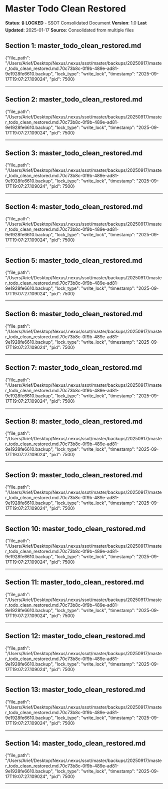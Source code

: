 # Master Todo Clean Restored

**Status**: 🔒 **LOCKED** - SSOT Consolidated Document
**Version**: 1.0
**Last Updated**: 2025-01-17
**Source**: Consolidated from multiple files

## Section 1: master_todo_clean_restored.md

{"file_path": "/Users/Arief/Desktop/Nexus/.nexus/ssot/master/backups/20250917/master_todo_clean_restored.md.70c73b8c-0f9b-489e-ad81-9e1928fe6610.backup", "lock_type": "write_lock", "timestamp": "2025-09-17T19:07:27.109024", "pid": 7500}

---

## Section 2: master_todo_clean_restored.md

{"file_path": "/Users/Arief/Desktop/Nexus/.nexus/ssot/master/backups/20250917/master_todo_clean_restored.md.70c73b8c-0f9b-489e-ad81-9e1928fe6610.backup", "lock_type": "write_lock", "timestamp": "2025-09-17T19:07:27.109024", "pid": 7500}

---

## Section 3: master_todo_clean_restored.md

{"file_path": "/Users/Arief/Desktop/Nexus/.nexus/ssot/master/backups/20250917/master_todo_clean_restored.md.70c73b8c-0f9b-489e-ad81-9e1928fe6610.backup", "lock_type": "write_lock", "timestamp": "2025-09-17T19:07:27.109024", "pid": 7500}

---

## Section 4: master_todo_clean_restored.md

{"file_path": "/Users/Arief/Desktop/Nexus/.nexus/ssot/master/backups/20250917/master_todo_clean_restored.md.70c73b8c-0f9b-489e-ad81-9e1928fe6610.backup", "lock_type": "write_lock", "timestamp": "2025-09-17T19:07:27.109024", "pid": 7500}

---

## Section 5: master_todo_clean_restored.md

{"file_path": "/Users/Arief/Desktop/Nexus/.nexus/ssot/master/backups/20250917/master_todo_clean_restored.md.70c73b8c-0f9b-489e-ad81-9e1928fe6610.backup", "lock_type": "write_lock", "timestamp": "2025-09-17T19:07:27.109024", "pid": 7500}

---

## Section 6: master_todo_clean_restored.md

{"file_path": "/Users/Arief/Desktop/Nexus/.nexus/ssot/master/backups/20250917/master_todo_clean_restored.md.70c73b8c-0f9b-489e-ad81-9e1928fe6610.backup", "lock_type": "write_lock", "timestamp": "2025-09-17T19:07:27.109024", "pid": 7500}

---

## Section 7: master_todo_clean_restored.md

{"file_path": "/Users/Arief/Desktop/Nexus/.nexus/ssot/master/backups/20250917/master_todo_clean_restored.md.70c73b8c-0f9b-489e-ad81-9e1928fe6610.backup", "lock_type": "write_lock", "timestamp": "2025-09-17T19:07:27.109024", "pid": 7500}

---

## Section 8: master_todo_clean_restored.md

{"file_path": "/Users/Arief/Desktop/Nexus/.nexus/ssot/master/backups/20250917/master_todo_clean_restored.md.70c73b8c-0f9b-489e-ad81-9e1928fe6610.backup", "lock_type": "write_lock", "timestamp": "2025-09-17T19:07:27.109024", "pid": 7500}

---

## Section 9: master_todo_clean_restored.md

{"file_path": "/Users/Arief/Desktop/Nexus/.nexus/ssot/master/backups/20250917/master_todo_clean_restored.md.70c73b8c-0f9b-489e-ad81-9e1928fe6610.backup", "lock_type": "write_lock", "timestamp": "2025-09-17T19:07:27.109024", "pid": 7500}

---

## Section 10: master_todo_clean_restored.md

{"file_path": "/Users/Arief/Desktop/Nexus/.nexus/ssot/master/backups/20250917/master_todo_clean_restored.md.70c73b8c-0f9b-489e-ad81-9e1928fe6610.backup", "lock_type": "write_lock", "timestamp": "2025-09-17T19:07:27.109024", "pid": 7500}

---

## Section 11: master_todo_clean_restored.md

{"file_path": "/Users/Arief/Desktop/Nexus/.nexus/ssot/master/backups/20250917/master_todo_clean_restored.md.70c73b8c-0f9b-489e-ad81-9e1928fe6610.backup", "lock_type": "write_lock", "timestamp": "2025-09-17T19:07:27.109024", "pid": 7500}

---

## Section 12: master_todo_clean_restored.md

{"file_path": "/Users/Arief/Desktop/Nexus/.nexus/ssot/master/backups/20250917/master_todo_clean_restored.md.70c73b8c-0f9b-489e-ad81-9e1928fe6610.backup", "lock_type": "write_lock", "timestamp": "2025-09-17T19:07:27.109024", "pid": 7500}

---

## Section 13: master_todo_clean_restored.md

{"file_path": "/Users/Arief/Desktop/Nexus/.nexus/ssot/master/backups/20250917/master_todo_clean_restored.md.70c73b8c-0f9b-489e-ad81-9e1928fe6610.backup", "lock_type": "write_lock", "timestamp": "2025-09-17T19:07:27.109024", "pid": 7500}

---

## Section 14: master_todo_clean_restored.md

{"file_path": "/Users/Arief/Desktop/Nexus/.nexus/ssot/master/backups/20250917/master_todo_clean_restored.md.70c73b8c-0f9b-489e-ad81-9e1928fe6610.backup", "lock_type": "write_lock", "timestamp": "2025-09-17T19:07:27.109024", "pid": 7500}

---
